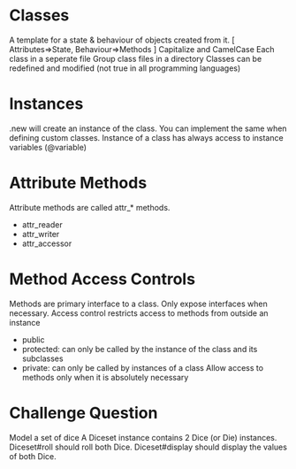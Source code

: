# Classes   
A template for a state & behaviour of objects created from it. [ Attributes=>State, Behaviour=>Methods ]
Capitalize and CamelCase
Each class in a seperate file
Group class files in a directory
Classes can be redefined and modified (not true in all programming languages)

# Instances
.new will create an instance of the class. You can implement the same when defining custom classes.
Instance of a class has always access to instance variables (@variable)

# Attribute Methods
Attribute methods are called attr_* methods.
- attr_reader
- attr_writer
- attr_accessor

# Method Access Controls
Methods are primary interface to a class.
Only expose interfaces when necessary.
Access control restricts access to methods from outside an instance
- public
- protected: can only be called by the instance of the class and its subclasses
- private: can only be called by instances of a class
Allow access to methods only when it is absolutely necessary

# Challenge Question
Model a set of dice
A Diceset instance contains 2 Dice (or Die) instances.
Diceset#roll should roll both Dice.
Diceset#display should display the values of both Dice.